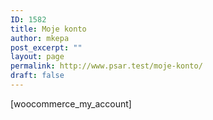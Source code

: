 ```yaml
---
ID: 1582
title: Moje konto
author: mkepa
post_excerpt: ""
layout: page
permalink: http://www.psar.test/moje-konto/
draft: false
---
```

[woocommerce_my_account]